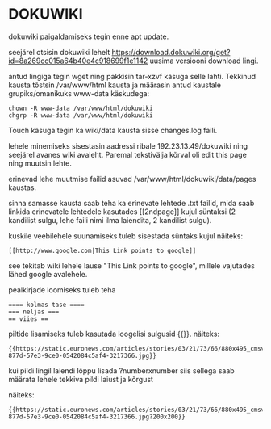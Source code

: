 # DOKUWIKI

dokuwiki paigaldamiseks tegin enne apt update.

seejärel otsisin dokuwiki lehelt https://download.dokuwiki.org/get?id=8a269cc015a64b40e4c918699f1e1142 uusima versiooni download lingi.

antud lingiga tegin wget ning pakkisin tar-xzvf käsuga selle lahti.
Tekkinud kausta tõstsin /var/www/html kausta ja määrasin antud kaustale grupiks/omanikuks www-data käskudega:
```
chown -R www-data /var/www/html/dokuwiki
chgrp -R www-data /var/www/html/dokuwiki
```

Touch käsuga tegin ka wiki/data kausta sisse changes.log faili.

lehele minemiseks sisestasin aadressi ribale 192.23.13.49/dokuwiki ning seejärel avanes wiki avaleht. Paremal tekstivälja kõrval oli edit this page ning muutsin lehte.

erinevad lehe muutmise failid asuvad /var/www/html/dokuwiki/data/pages kaustas.

sinna samasse kausta saab teha ka erinevate lehtede .txt failid, mida saab linkida erinevatele lehtedele kasutades [[2ndpage]] kujul süntaksi (2 kandilist sulgu, lehe faili nimi ilma laiendita, 2 kandilist sulgu).

kuskile veebilehele suunamiseks tuleb sisestada süntaks kujul näiteks:
```
[[http://www.google.com|This Link points to google]]
```

see tekitab wiki lehele lause "This Link points to google", millele vajutades lähed google avalehele. 


pealkirjade loomiseks tuleb teha
```
==== kolmas tase ====
=== neljas ===
== viies ==
``` 

piltide lisamiseks tuleb kasutada loogelisi sulgusid {{}}. näiteks:
```
{{https://static.euronews.com/articles/stories/03/21/73/66/880x495_cmsv2_298e3b01-877d-57e3-9ce0-0542084c5af4-3217366.jpg}}
```


kui pildi lingil laiendi lõppu lisada ?numberxnumber siis sellega saab määrata lehele tekkiva pildi laiust ja kõrgust

näiteks:

```
{{https://static.euronews.com/articles/stories/03/21/73/66/880x495_cmsv2_298e3b01-877d-57e3-9ce0-0542084c5af4-3217366.jpg?200x200}}
```
